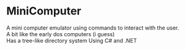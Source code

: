 # MiniComputer
A mini computer emulator using commands to interact with the user.  
A bit like the early dos computers (i guess)  
Has a tree-like directory system 
Using C# and .NET  
